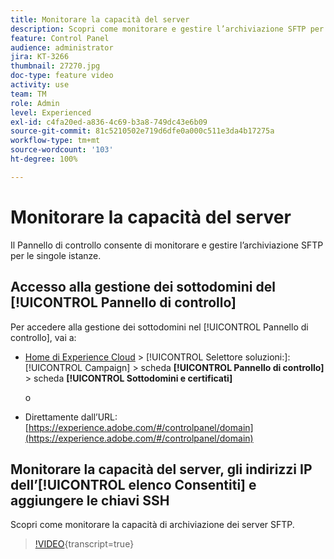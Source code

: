 ```yaml
---
title: Monitorare la capacità del server
description: Scopri come monitorare e gestire l’archiviazione SFTP per le singole istanze e aggiungere indirizzi IP all’elenco Consentiti.
feature: Control Panel
audience: administrator
jira: KT-3266
thumbnail: 27270.jpg
doc-type: feature video
activity: use
team: TM
role: Admin
level: Experienced
exl-id: c4fa20ed-a836-4c69-b3a8-749dc43e6b09
source-git-commit: 81c5210502e719d6dfe0a000c511e3da4b17275a
workflow-type: tm+mt
source-wordcount: '103'
ht-degree: 100%

---
```


# Monitorare la capacità del server

Il Pannello di controllo consente di monitorare e gestire l’archiviazione SFTP per le singole istanze.

## Accesso alla gestione dei sottodomini del [!UICONTROL Pannello di controllo]

Per accedere alla gestione dei sottodomini nel [!UICONTROL Pannello di controllo], vai a:

* [Home di Experience Cloud](https://experience.adobe.com/#/home) > [!UICONTROL Selettore soluzioni:]: [!UICONTROL Campaign] > scheda **[!UICONTROL Pannello di controllo]** > scheda **[!UICONTROL Sottodomini e certificati]**

  o
* Direttamente dall’URL: [https://experience.adobe.com/#/controlpanel/domain](https://experience.adobe.com/#/controlpanel/domain)

## Monitorare la capacità del server, gli indirizzi IP dell’[!UICONTROL elenco Consentiti] e aggiungere le chiavi SSH

Scopri come monitorare la capacità di archiviazione dei server SFTP.

>[!VIDEO](https://video.tv.adobe.com/v/27270?learn=on){transcript=true}
